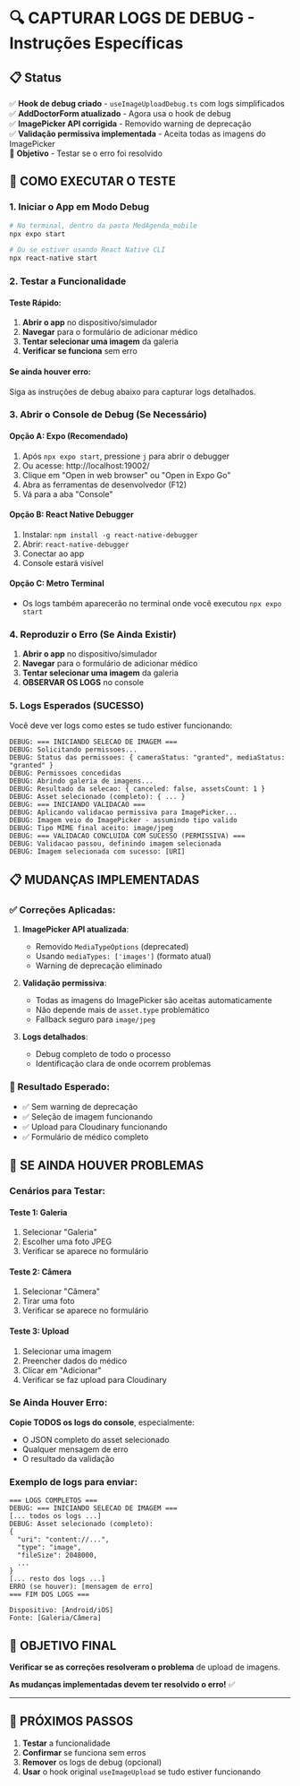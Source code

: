 # 🔍 CAPTURAR LOGS DE DEBUG - Instruções Específicas

## 📋 Status

✅ **Hook de debug criado** - `useImageUploadDebug.ts` com logs simplificados  
✅ **AddDoctorForm atualizado** - Agora usa o hook de debug  
✅ **ImagePicker API corrigida** - Removido warning de deprecação  
✅ **Validação permissiva implementada** - Aceita todas as imagens do ImagePicker  
🎯 **Objetivo** - Testar se o erro foi resolvido

## 🚀 COMO EXECUTAR O TESTE

### **1. Iniciar o App em Modo Debug**

```bash
# No terminal, dentro da pasta MedAgenda_mobile
npx expo start

# Ou se estiver usando React Native CLI
npx react-native start
```

### **2. Testar a Funcionalidade**

#### **Teste Rápido:**
1. **Abrir o app** no dispositivo/simulador
2. **Navegar** para o formulário de adicionar médico
3. **Tentar selecionar uma imagem** da galeria
4. **Verificar se funciona** sem erro

#### **Se ainda houver erro:**
Siga as instruções de debug abaixo para capturar logs detalhados.

### **3. Abrir o Console de Debug (Se Necessário)**

#### **Opção A: Expo (Recomendado)**
1. Após `npx expo start`, pressione `j` para abrir o debugger
2. Ou acesse: http://localhost:19002/
3. Clique em "Open in web browser" ou "Open in Expo Go"
4. Abra as ferramentas de desenvolvedor (F12)
5. Vá para a aba "Console"

#### **Opção B: React Native Debugger**
1. Instalar: `npm install -g react-native-debugger`
2. Abrir: `react-native-debugger`
3. Conectar ao app
4. Console estará visível

#### **Opção C: Metro Terminal**
- Os logs também aparecerão no terminal onde você executou `npx expo start`

### **4. Reproduzir o Erro (Se Ainda Existir)**

1. **Abrir o app** no dispositivo/simulador
2. **Navegar** para o formulário de adicionar médico
3. **Tentar selecionar uma imagem** da galeria
4. **OBSERVAR OS LOGS** no console

### **5. Logs Esperados (SUCESSO)**

Você deve ver logs como estes se tudo estiver funcionando:

```
DEBUG: === INICIANDO SELECAO DE IMAGEM ===
DEBUG: Solicitando permissoes...
DEBUG: Status das permissoes: { cameraStatus: "granted", mediaStatus: "granted" }
DEBUG: Permissoes concedidas
DEBUG: Abrindo galeria de imagens...
DEBUG: Resultado da selecao: { canceled: false, assetsCount: 1 }
DEBUG: Asset selecionado (completo): { ... }
DEBUG: === INICIANDO VALIDACAO ===
DEBUG: Aplicando validacao permissiva para ImagePicker...
DEBUG: Imagem veio do ImagePicker - assumindo tipo valido
DEBUG: Tipo MIME final aceito: image/jpeg
DEBUG: === VALIDACAO CONCLUIDA COM SUCESSO (PERMISSIVA) ===
DEBUG: Validacao passou, definindo imagem selecionada
DEBUG: Imagem selecionada com sucesso: [URI]
```

## 📋 MUDANÇAS IMPLEMENTADAS

### **✅ Correções Aplicadas:**

1. **ImagePicker API atualizada**:
   - Removido `MediaTypeOptions` (deprecated)
   - Usando `mediaTypes: ['images']` (formato atual)
   - Warning de deprecação eliminado

2. **Validação permissiva**:
   - Todas as imagens do ImagePicker são aceitas automaticamente
   - Não depende mais de `asset.type` problemático
   - Fallback seguro para `image/jpeg`

3. **Logs detalhados**:
   - Debug completo de todo o processo
   - Identificação clara de onde ocorrem problemas

### **🎯 Resultado Esperado:**
- ✅ Sem warning de deprecação
- ✅ Seleção de imagem funcionando
- ✅ Upload para Cloudinary funcionando
- ✅ Formulário de médico completo

## 🔧 SE AINDA HOUVER PROBLEMAS

### **Cenários para Testar:**

#### **Teste 1: Galeria**
1. Selecionar "Galeria"
2. Escolher uma foto JPEG
3. Verificar se aparece no formulário

#### **Teste 2: Câmera**
1. Selecionar "Câmera"
2. Tirar uma foto
3. Verificar se aparece no formulário

#### **Teste 3: Upload**
1. Selecionar uma imagem
2. Preencher dados do médico
3. Clicar em "Adicionar"
4. Verificar se faz upload para Cloudinary

### **Se Ainda Houver Erro:**

**Copie TODOS os logs do console**, especialmente:
- O JSON completo do asset selecionado
- Qualquer mensagem de erro
- O resultado da validação

### **Exemplo de logs para enviar:**
```
=== LOGS COMPLETOS ===
DEBUG: === INICIANDO SELECAO DE IMAGEM ===
[... todos os logs ...]
DEBUG: Asset selecionado (completo):
{
  "uri": "content://...",
  "type": "image",  
  "fileSize": 2048000,
  ...
}
[... resto dos logs ...]
ERRO (se houver): [mensagem de erro]
=== FIM DOS LOGS ===

Dispositivo: [Android/iOS]
Fonte: [Galeria/Câmera]
```

## 🎯 OBJETIVO FINAL

**Verificar se as correções resolveram o problema** de upload de imagens.

**As mudanças implementadas devem ter resolvido o erro!** ✅

---

## 🔄 PRÓXIMOS PASSOS

1. **Testar** a funcionalidade
2. **Confirmar** se funciona sem erros
3. **Remover** os logs de debug (opcional)
4. **Usar** o hook original `useImageUpload` se tudo estiver funcionando 
